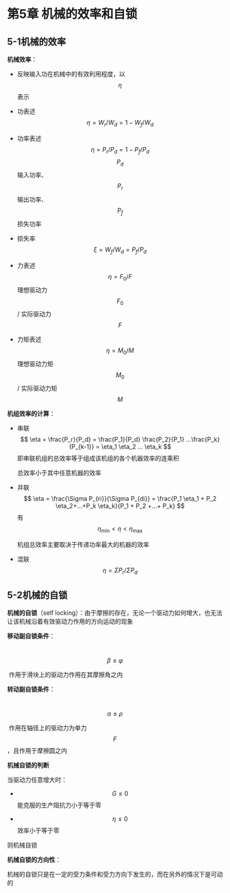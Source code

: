 # 第5章 机械的效率和自锁

## 5-1机械的效率

**机械效率**：

- 反映输入功在机械中的有效利用程度，以 $$\eta$$ 表示

- 功表述
  $$
  \eta = W_r / W_d = 1- W_f/W_d
  $$
  
- 功率表述
  $$
  \eta = P_r/P_d = 1- P_f/P_d
  $$
  $$P_d$$ 输入功率、$$P_r$$ 输出功率、 $$P_f$$ 损失功率

- 损失率
  $$
  \xi = W_f / W_d = P_f / P_d
  $$
  
- 力表述
  $$
  \eta = F_0 / F
  $$
  理想驱动力 $$F_0$$ / 实际驱动力 $$F$$

- 力矩表述
  $$
  \eta = M_0 / M
  $$
  理想驱动力矩 $$M_0$$ / 实际驱动力矩 $$M$$



**机组效率的计算**：

- 串联
  $$
  \eta = \frac{P_r}{P_d} = \frac{P_1}{P_d} \frac{P_2}{P_1} ...\frac{P_k}{P_{k-1}} = \eta_1 \eta_2 ... \eta_k
  $$
  即串联机组的总效率等于组成该机组的各个机器效率的连乘积

  总效率小于其中任意机器的效率

  

- 并联
  $$
  \eta = \frac{\Sigma P_{ri}}{\Sigma P_{di}} = \frac{P_1 \eta_1 + P_2 \eta_2+...+P_k \eta_k}{P_1 + P_2 +...+ P_k}
  $$
  有$$\eta_{\min} < \eta < \eta_{\max}$$

  机组总效率主要取决于传递功率最大的机器的效率

  

- 混联
  $$
  \eta = \Sigma P_r / \Sigma P_d
  $$

## 5-2机械的自锁

**机械的自锁**（self locking）：由于摩擦的存在，无论一个驱动力如何增大，也无法让该机械沿着有效驱动力作用的方向运动的现象



**移动副自锁条件**：

​	$$\beta \leq \varphi$$

​	作用于滑块上的驱动力作用在其摩擦角之内



**转动副自锁条件**：

​	$$a \leq \rho$$

​	作用在轴径上的驱动力为单力 $$F$$ ，且作用于摩擦圆之内



**机械自锁的判断**

当驱动力任意增大时：

- $$G \leq 0$$  能克服的生产阻抗力小于等于零

- $$\eta \leq 0$$  效率小于等于零

则机械自锁



**机械自锁的方向性**：

机械的自锁只是在一定的受力条件和受力方向下发生的，而在另外的情况下是可动的
